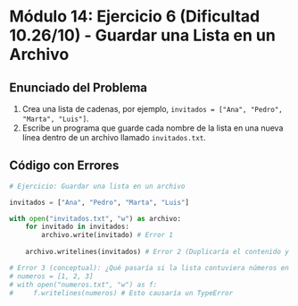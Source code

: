 # Módulo 14: Ejercicio 6 (Dificultad 10.26/10) - Guardar una Lista en un Archivo

## Enunciado del Problema

1.  Crea una lista de cadenas, por ejemplo, `invitados = ["Ana", "Pedro", "Marta", "Luis"]`.
2.  Escribe un programa que guarde cada nombre de la lista en una nueva línea dentro de un archivo llamado `invitados.txt`.

## Código con Errores

```python
# Ejercicio: Guardar una lista en un archivo

invitados = ["Ana", "Pedro", "Marta", "Luis"]

with open("invitados.txt", "w") as archivo:
    for invitado in invitados:
        archivo.write(invitado) # Error 1
    
    archivo.writelines(invitados) # Error 2 (Duplicaría el contenido y aún sin saltos de línea)

# Error 3 (conceptual): ¿Qué pasaría si la lista contuviera números en lugar de cadenas?
# numeros = [1, 2, 3]
# with open("numeros.txt", "w") as f:
#     f.writelines(numeros) # Esto causaría un TypeError
